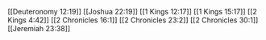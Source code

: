 [[Deuteronomy 12:19]]
[[Joshua 22:19]]
[[1 Kings 12:17]]
[[1 Kings 15:17]]
[[2 Kings 4:42]]
[[2 Chronicles 16:1]]
[[2 Chronicles 23:2]]
[[2 Chronicles 30:1]]
[[Jeremiah 23:38]]
